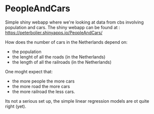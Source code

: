 # PeopleAndCars

Simple shiny webapp where we're looking at data from cbs involving population and cars. 
The shiny webapp can be found at : https://peterbolier.shinyapps.io/PeopleAndCars/

How does the number of cars in the Netherlands depend on:
- the population
- the lenght of all the roads (in the Netherlands)
- the length of all the railroads (in the Netherlands)

One moght expect that:
- the more people the more cars
- the more road the more cars
- the more railroad the less cars.

Its not a serious set up, the simple linear regression models are ot quite right (yet).